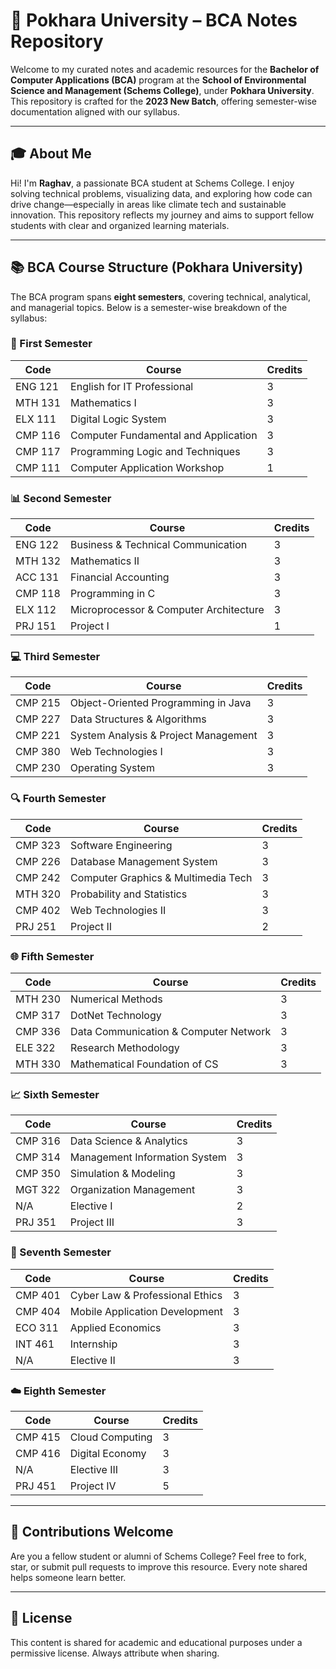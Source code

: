 # 📘 Pokhara University – BCA Notes Repository

Welcome to my curated notes and academic resources for the **Bachelor of Computer Applications (BCA)** program at the **School of Environmental Science and Management (Schems College)**, under **Pokhara University**. This repository is crafted for the **2023 New Batch**, offering semester-wise documentation aligned with our syllabus.

---

## 🎓 About Me

Hi! I'm **Raghav**, a passionate BCA student at Schems College. I enjoy solving technical problems, visualizing data, and exploring how code can drive change—especially in areas like climate tech and sustainable innovation. This repository reflects my journey and aims to support fellow students with clear and organized learning materials.

---

## 📚 BCA Course Structure (Pokhara University)

The BCA program spans **eight semesters**, covering technical, analytical, and managerial topics. Below is a semester-wise breakdown of the syllabus:

### 🧮 First Semester
| Code   | Course                                   | Credits |
|--------|------------------------------------------|---------|
| ENG 121 | English for IT Professional              | 3       |
| MTH 131 | Mathematics I                            | 3       |
| ELX 111 | Digital Logic System                     | 3       |
| CMP 116 | Computer Fundamental and Application     | 3       |
| CMP 117 | Programming Logic and Techniques         | 3       |
| CMP 111 | Computer Application Workshop            | 1       |


### 📊 Second Semester
| Code   | Course                                   | Credits |
|--------|------------------------------------------|---------|
| ENG 122 | Business & Technical Communication       | 3       |
| MTH 132 | Mathematics II                           | 3       |
| ACC 131 | Financial Accounting                     | 3       |
| CMP 118 | Programming in C                         | 3       |
| ELX 112 | Microprocessor & Computer Architecture   | 3       |
| PRJ 151 | Project I                                | 1       |


### 💻 Third Semester
| Code   | Course                                   | Credits |
|--------|------------------------------------------|---------|
| CMP 215 | Object-Oriented Programming in Java      | 3       |
| CMP 227 | Data Structures & Algorithms             | 3       |
| CMP 221 | System Analysis & Project Management     | 3       |
| CMP 380 | Web Technologies I                       | 3       |
| CMP 230 | Operating System                         | 3       |


### 🔍 Fourth Semester
| Code   | Course                                   | Credits |
|--------|------------------------------------------|---------|
| CMP 323 | Software Engineering                     | 3       |
| CMP 226 | Database Management System               | 3       |
| CMP 242 | Computer Graphics & Multimedia Tech      | 3       |
| MTH 320 | Probability and Statistics               | 3       |
| CMP 402 | Web Technologies II                      | 3       |
| PRJ 251 | Project II                               | 2       |


### 🌐 Fifth Semester
| Code   | Course                                   | Credits |
|--------|------------------------------------------|---------|
| MTH 230 | Numerical Methods                        | 3       |
| CMP 317 | DotNet Technology                        | 3       |
| CMP 336 | Data Communication & Computer Network    | 3       |
| ELE 322 | Research Methodology                     | 3       |
| MTH 330 | Mathematical Foundation of CS            | 3       |


### 📈 Sixth Semester
| Code   | Course                                   | Credits |
|--------|------------------------------------------|---------|
| CMP 316 | Data Science & Analytics                 | 3       |
| CMP 314 | Management Information System            | 3       |
| CMP 350 | Simulation & Modeling                    | 3       |
| MGT 322 | Organization Management                  | 3       |
| N/A     | Elective I                               | 2       |
| PRJ 351 | Project III                              | 3       |


### 📱 Seventh Semester
| Code   | Course                                   | Credits |
|--------|------------------------------------------|---------|
| CMP 401 | Cyber Law & Professional Ethics          | 3       |
| CMP 404 | Mobile Application Development           | 3       |
| ECO 311 | Applied Economics                        | 3       |
| INT 461 | Internship                               | 3       |
| N/A     | Elective II                              | 3       |


### ☁️ Eighth Semester
| Code   | Course                                   | Credits |
|--------|------------------------------------------|---------|
| CMP 415 | Cloud Computing                          | 3       |
| CMP 416 | Digital Economy                          | 3       |
| N/A     | Elective III                             | 3       |
| PRJ 451 | Project IV                               | 5       |


---

## 🌟 Contributions Welcome

Are you a fellow student or alumni of Schems College? Feel free to fork, star, or submit pull requests to improve this resource. Every note shared helps someone learn better.

---

## 📌 License

This content is shared for academic and educational purposes under a permissive license. Always attribute when sharing.

